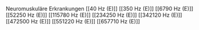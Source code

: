 Neuromuskuläre Erkrankungen
[[40 Hz (E)]]
[[350 Hz (E)]]
[[6790 Hz (E)]]
[[52250 Hz (E)]]
[[115780 Hz (E)]]
[[234250 Hz (E)]]
[[342120 Hz (E)]]
[[472500 Hz (E)]]
[[551220 Hz (E)]]
[[657710 Hz (E)]]